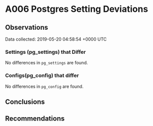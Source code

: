 # A006 Postgres Setting Deviations #

## Observations ##
Data collected: 2019-05-20 04:58:54 +0000 UTC  

### Settings (pg_settings) that Differ ###

No differences in `pg_settings` are found.

### Configs(pg_config) that differ ###

No differences in `pg_config` are found.



## Conclusions ##


## Recommendations ##

